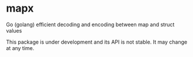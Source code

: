 # mapx
Go (golang) efficient decoding and encoding between map and struct values

This package is under development and its API is not stable. It may change at any time.
